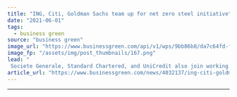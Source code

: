 ```yaml
---
title: "ING, Citi, Goldman Sachs team up for net zero steel initiative"
date: "2021-06-01"
tags: 
  - business green
source: "business green"
image_url: "https://www.businessgreen.com/api/v1/wps/9bb86b8/da7c64fd-fee5-44f4-84d2-c5f0b2c223a8/4/steel-185x114.png"
image_fp: "/assets/img/post_thumbnails/167.png"
lead: "
 Societe Generale, Standard Chartered, and UniCredit also join working group to help unlock finance to support green steel projects ..."
article_url: "https://www.businessgreen.com/news/4032137/ing-citi-goldman-sachs-team-net-zero-steel-initiative"
---
```


---
